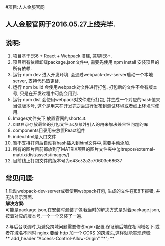 #项目:人人金服官网

## 人人金服官网于2016.05.27上线完毕.

## 说明:
 1. 项目基于ES6 + React + Webpack 搭建, 兼容IE8+.
 2. 项目所有依赖卸载package.json文件中, 需要先使用 npm install 安装项目的所有依赖.
 3. 运行 npm dev 进入开发环境. 会通过webpack-dev-server启动一个本地server, 支持代码热更替.
 4. 运行 npm build 会使用webpack对文件进行打包, 打包后的文件不会有版本号, 只是在开发过程中可能会用到.
 5. 运行 npm dist 会使用webpack对文件进行打包, 并生成一个对应的hash值来当做版本号, 这个是用来在开发完之后进行发布到测试环境或者线上环境时使用.
 6. Images文件夹下,放置官网的shortcut.
 7. dist目录存放最终的打包文件,以及额外引入的用来解决兼容性问题的库
 8. components目录用来放置React组件
 9. index.html是入口文件
 10. 暂不支持打包后自动将hash插入到html文件中,需要手动添加.
 11. 所有的图片目前都放到了MATRIX项目的图片文件夹中(gitrepos/external-matrix/dist/assets/images/)
 12. 目前线上打包文件的版本号为e43e82a2c70603e68637
 
## 常见问题:
 1.启动webpack-dev-server或者使用webpack打包, 生成的文件在IE8下报错, 并无法显示页面.<br/>
   **解决方案:**<br/>
   可能是package.json,在安装时漏装了包.我当时的解决方式是对着package.json,按着对应的版本号,一个一个又装了一遍.
   
 2.与后台联调时,为避免跨域问题需要修改nginx配置.保证前后端在相同域名下.或者在域名不同时 nginx 要给 http 加一个 CORS 的跨域头,这样就能实现跨域:<br/>
    ** add_header "Access-Control-Allow-Origin" "*"; **